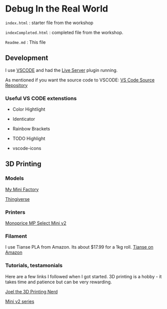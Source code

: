 # Debug In the Real World

`index.html` : starter file from the workshop

`indexCompleted.html` : completed file from the workshop.

`Readme.md` : This file

## Development

I use [VSCODE](https://code.visualstudio.com/) and had the [Live Server](https://github.com/ritwickdey/vscode-live-server) plugin running.

As mentioned if you want the source code to VSCODE:
[VS Code Source Repository](https://github.com/Microsoft/vscode/)

### Useful VS CODE extenstions

* Color Hightlight

* Identicator

* Rainbow Brackets

* TODO Highlight

* vscode-icons

## 3D Printing

### Models

[My Mini Factory](https://www.myminifactory.com/)

[Thingiverse](https://www.thingiverse.com/)

### Printers

[Monoprice MP Select Mini v2](https://www.monoprice.com/product?c_id=107&cp_id=10724&cs_id=1072403&p_id=15365&seq=1&format=2)

### Filament

I use Tianse PLA from Amazon.  Its about $17.99 for a 1kg roll.
[Tianse on Amazon](https://www.amazon.com/TIANSE-Printer-Filament-Dimensional-Accuracy/dp/B01N23870J/ref=sr_1_4?ie=UTF8&qid=1529682015&sr=8-4&keywords=PLA+Tianse)

### Tutorials, testamonials

Here are a few links I followed when I got started.  3D printing is a hobby - it takes time and patience but can be very rewarding.

[Joel the 3D Printing Nerd](https://www.youtube.com/channel/UC_7aK9PpYTqt08ERh1MewlQ)

[Mini v2 series](https://www.youtube.com/watch?v=hN-_rRixFcA&list=PLo9XAhOiOzEX9BzHid9t6wK1uLz8vkp3F)
